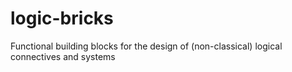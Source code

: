 # logic-bricks
Functional building blocks for the design of (non-classical) logical connectives and systems
